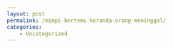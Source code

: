 ```yaml
---
layout: post
permalink: /mimpi-bertemu-keranda-orang-meninggal/
categories:
    - Uncategorized
---
```



